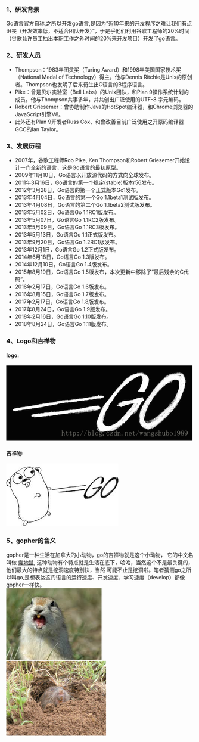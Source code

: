 ### 1、研发背景
Go语言官方自称,之所以开发go语言,是因为”近10年来的开发程序之难让我们有点沮丧（开发效率低，不适合团队开发）”，于是乎他们利用谷歌工程师的20%时间（谷歌允许员工抽出本职工作之外时间的20%来开发项目）开发了go语言。

### 2、研发人员
* Thompson：1983年图灵奖（Turing Award）和1998年美国国家技术奖（National Medal of Technology）得主。他与Dennis Ritchie是Unix的原创者。Thompson也发明了后来衍生出C语言的B程序语言。
* Pike：曾是贝尔实验室（Bell Labs）的Unix团队，和Plan 9操作系统计划的成员。他与Thompson共事多年，并共创出广泛使用的UTF-8 字元编码。
* Robert Griesemer：曾协助制作Java的HotSpot编译器，和Chrome浏览器的JavaScript引擎V8。
* 此外还有Plan 9开发者Russ Cox、和曾改善目前广泛使用之开原码编译器GCC的Ian Taylor。

### 3、发展历程
* 2007年，谷歌工程师Rob Pike, Ken Thompson和Robert Griesemer开始设计一门全新的语言，这是Go语言的最初原型。
* 2009年11月10日，Go语言以开放源代码的方式向全球发布。
* 2011年3月16日，Go语言的第一个稳定(stable)版本r56发布。
* 2012年3月28日，Go语言的第一个正式版本Go1发布。
* 2013年4月04日，Go语言的第一个Go 1.1beta1测试版发布。
* 2013年4月08日，Go语言的第二个Go 1.1beta2测试版发布。
* 2013年5月02日，Go语言Go 1.1RC1版发布。
* 2013年5月07日，Go语言Go 1.1RC2版发布。
* 2013年5月09日，Go语言Go 1.1RC3版发布。
* 2013年5月13日，Go语言Go 1.1正式版发布。
* 2013年9月20日，Go语言Go 1.2RC1版发布。
* 2013年12月1日，Go语言Go 1.2正式版发布。
* 2014年6月18日，Go语言Go 1.3版发布。
* 2014年12月10日，Go语言Go 1.4版发布。
* 2015年8月19日，Go语言Go 1.5版发布，本次更新中移除了”最后残余的C代码”。
* 2016年2月17日，Go语言Go 1.6版发布。
* 2016年8月15日，Go语言Go 1.7版发布。
* 2017年2月17日，Go语言Go 1.8版发布。
* 2017年8月24日，Go语言Go 1.9版发布。
* 2018年2月16日，Go语言Go 1.10版发布。
* 2018年8月24日，Go语言Go 1.11版发布。

### 4、Logo和吉祥物
#### logo:
![go_logo](../images/go_logo.png)
#### 吉祥物:
![go_logo](../images/go_mascot.jpeg)

### 5、gopher的含义
gopher是一种生活在加拿大的小动物，go的吉祥物就是这个小动物， 它的中文名叫做
[囊地鼠](https://baike.baidu.com/item/%E5%9B%8A%E5%9C%B0%E9%BC%A0/7633156?fr=aladdin),
这种动物有个特点就是生活在底下，哈哈，当然这个不是最关键的，他们最大的特点就是挖洞速度特别快，当然
可能不止是挖洞啦。笔者猜测go之所以叫go,是想表达这门语言的运行速度、开发速度、学习速度（develop）都像gopher一样快。<br>
![gopher](../images/gopher.jpeg) ![gopher](../images/geomyidae.jpg)
